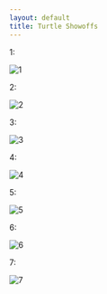 ```yaml
---
layout: default
title: Turtle Showoffs
---
```


1:

![1](http://imageshack.com/a/img823/946/zgk1.png)

2:

![2](http://www.unc.edu/%7Eerholmes/olympic_rings.png)

3:

![3](http://i.imgur.com/b7xuCuY.png)

4:

![4](https://dl.dropboxusercontent.com/u/4614624/SILS%20Hack%20Box.png)

5:

![5](https://lh6.googleusercontent.com/-3SEwtQipUCY/Ui6AWxVJs0I/AAAAAAAAAGw/5O3NmEzD3A4/w754-h424-no/turtle_2.jpg)

6:

![6](http://www.unc.edu/%7Epcolar/screenshot.png)

7:

![7](https://lh4.googleusercontent.com/-lTIlsTPXCk0/Ui4RJ2Y_LGI/AAAAAAAADFk/Pb-ivaqzT6A/w736-h552-no/sophie+the+turtle.jpg)
